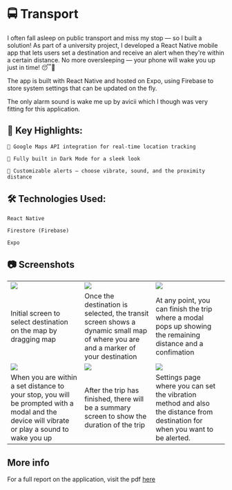 # 🚍 Transport

I often fall asleep on public transport and miss my stop — so I built a solution!
As part of a university project, I developed a React Native mobile app that lets users set a destination and receive an alert when they're within a certain distance. No more oversleeping — your phone will wake you up just in time! 😴📍

The app is built with React Native and hosted on Expo, using Firebase to store system settings that can be updated on the fly.

The only alarm sound is wake me up by avicii which I though was very fitting for this application.

## 🔑 Key Highlights:

    📍 Google Maps API integration for real-time location tracking

    🌙 Fully built in Dark Mode for a sleek look

    🔔 Customizable alerts — choose vibrate, sound, and the proximity distance

## 🛠️ Technologies Used:

    React Native

    Firestore (Firebase)

    Expo

## 📷 Screenshots

|                                                                                                                                               |                                                                                                                                  |                                                                                                                              |
| --------------------------------------------------------------------------------------------------------------------------------------------- | -------------------------------------------------------------------------------------------------------------------------------- | ---------------------------------------------------------------------------------------------------------------------------- |
| ![](image.png)                                                                                                                                | ![](image-1.png)                                                                                                                 | ![](image-2.png)                                                                                                             |
| Initial screen to select destination on the map by dragging map                                                                               | Once the destination is selected, the transit screen shows a dynamic small map of where you are and a marker of your destination | At any point, you can finish the trip where a modal pops up showing the remaining distance and a confimation                 |
| ![](image-3.png)                                                                                                                              | ![](image-4.png)                                                                                                                 | ![](image-5.png)                                                                                                             |
| When you are within a set distance to your stop, you will be prompted with a modal and the device will vibrate or play a sound to wake you up | After the trip has finished, there will be a summary screen to show the duration of the trip                                     | Settings page where you can set the vibration method and also the distance from destination for when you want to be alerted. |

## More info

For a full report on the application, visit the pdf [here](/docs/300524008%20Joel%20Chu%20Assignment%202.pdf)
